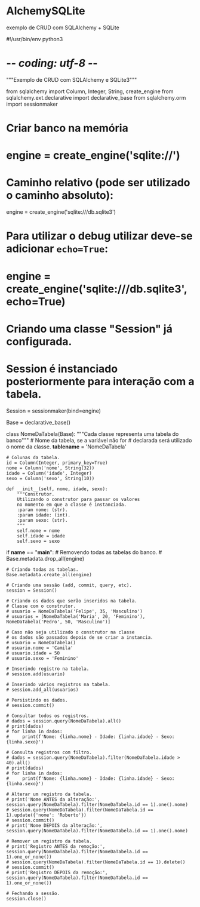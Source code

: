 # AlchemySQLite
exemplo de CRUD com SQLAlchemy + SQLite



#!/usr/bin/env python3
# -*- coding: utf-8 -*-
"""Exemplo de CRUD com SQLAlchemy e SQLite3"""

from sqlalchemy import Column, Integer, String, create_engine
from sqlalchemy.ext.declarative import declarative_base
from sqlalchemy.orm import sessionmaker

# Criar banco na memória
# engine = create_engine('sqlite://')

# Caminho relativo (pode ser utilizado o caminho absoluto):
engine = create_engine('sqlite:///db.sqlite3')

# Para utilizar o debug utilizar deve-se adicionar ``echo=True``:
# engine = create_engine('sqlite:///db.sqlite3', echo=True)

# Criando uma classe "Session" já configurada.
# Session é instanciado posteriormente para interação com a tabela.
Session = sessionmaker(bind=engine)

Base = declarative_base()


class NomeDaTabela(Base):
    """Cada classe representa uma tabela do banco"""
    # Nome da tabela, se a variável não for
    # declarada será utilizado o nome da classe.
    __tablename__ = 'NomeDaTabela'

    # Colunas da tabela.
    id = Column(Integer, primary_key=True)
    nome = Column('nome', String(32))
    idade = Column('idade', Integer)
    sexo = Column('sexo', String(10))

    def __init__(self, nome, idade, sexo):
        """Construtor.
        Utilizando o construtor para passar os valores
        no momento em que a classe é instanciada.
        :param nome: (str).
        :param idade: (int).
        :param sexo: (str).
        """
        self.nome = nome
        self.idade = idade
        self.sexo = sexo


if __name__ == "__main__":
    # Removendo todas as tabelas do banco.
    # Base.metadata.drop_all(engine)

    # Criando todas as tabelas.
    Base.metadata.create_all(engine)

    # Criando uma sessão (add, commit, query, etc).
    session = Session()

    # Criando os dados que serão inseridos na tabela.
    # Classe com o construtor.
    # usuario = NomeDaTabela('Felipe', 35, 'Masculino')
    # usuarios = [NomeDaTabela('Maria', 20, 'Feminino'), NomeDaTabela('Pedro', 50, 'Masculino')]

    # Caso não seja utilizado o construtor na classe
    # os dados são passados depois de se criar a instancia.
    # usuario = NomeDaTabela()
    # usuario.nome = 'Camila'
    # usuario.idade = 50
    # usuario.sexo = 'Feminino'

    # Inserindo registro na tabela.
    # session.add(usuario)

    # Inserindo vários registros na tabela.
    # session.add_all(usuarios)

    # Persistindo os dados.
    # session.commit()

    # Consultar todos os registros.
    # dados = session.query(NomeDaTabela).all()
    # print(dados)
    # for linha in dados:
    #     print(f'Nome: {linha.nome} - Idade: {linha.idade} - Sexo: {linha.sexo}')

    # Consulta registros com filtro.
    # dados = session.query(NomeDaTabela).filter(NomeDaTabela.idade > 40).all()
    # print(dados)
    # for linha in dados:
    #     print(f'Nome: {linha.nome} - Idade: {linha.idade} - Sexo: {linha.sexo}')

    # Alterar um registro da tabela.
    # print('Nome ANTES da alteração:', session.query(NomeDaTabela).filter(NomeDaTabela.id == 1).one().nome)
    # session.query(NomeDaTabela).filter(NomeDaTabela.id == 1).update({'nome': 'Roberto'})
    # session.commit()
    # print('Nome DEPOIS da alteração:', session.query(NomeDaTabela).filter(NomeDaTabela.id == 1).one().nome)

    # Remover um registro da tabela.
    # print('Registro ANTES da remoção:', session.query(NomeDaTabela).filter(NomeDaTabela.id == 1).one_or_none())
    # session.query(NomeDaTabela).filter(NomeDaTabela.id == 1).delete()
    # session.commit()
    # print('Registro DEPOIS da remoção:', session.query(NomeDaTabela).filter(NomeDaTabela.id == 1).one_or_none())

    # Fechando a sessão.
    session.close()
